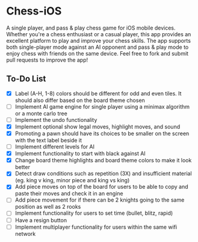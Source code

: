 # Chess-iOS
A single player, and pass &amp; play chess game for iOS mobile devices. Whether you're a chess enthusiast or a casual player, this app provides an excellent platform to play and improve your chess skills. The app supports both single-player mode against an AI opponent and pass & play mode to enjoy chess with friends on the same device. Feel free to fork and submit pull requests to improve the app!

## To-Do List
- [x] Label (A-H, 1-8) colors should be different for odd and even tiles. It should also differ based on the board theme chosen
- [ ] Implement AI game engine for single player using a minimax algorithm or a monte carlo tree
- [ ] Implement the undo functionality
- [x] Implement optional show legal moves, highlight moves, and sound 
- [x] Promoting a pawn should have its choices to be smaller on the screen with the text label beside it
- [ ] Implement different levels for AI
- [x] Implement functionality to start with black against AI
- [x] Change board theme highlights and board theme colors to make it look better
- [x] Detect draw conditions such as repetition (3X) and insufficient material (eg. king v king, minor piece and king vs king)
- [x] Add piece moves on top of the board for users to be able to copy and paste their moves and check it in an engine
- [ ] Add piece movement for if there can be 2 knights going to the same position as well as 2 rooks
- [ ] Implement functionality for users to set time (bullet, blitz, rapid)
- [ ] Have a resign button
- [ ] Implement multiplayer functionality for users within the same wifi network
